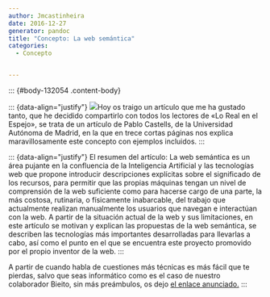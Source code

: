 ```yaml
---
author: Jmcastinheira
date: 2016-12-27
generator: pandoc
title: "Concepto: La web semántica"
categories:
  - Concepto


---
```




::: {#body-132054 .content-body}
<div>



::: {data-align="justify"}
    [![](http://www.csus.edu/indiv/d/dowdenb/graphics/penguin-logic.jpg)](http://www.csus.edu/indiv/d/dowdenb/graphics/penguin-logic.jpg)Hoy os traigo un artículo que me ha gustado tanto, que he decidido compartirlo con todos los lectores de «Lo Real en el Espejo», se trata de un artículo de Pablo Castells, de la Universidad Autónoma de Madrid, en la que en trece cortas páginas nos explica maravillosamente este concepto con ejemplos incluidos.
:::

::: {data-align="justify"}
    El resumen del artículo: La web semántica es un área pujante en la confluencia de la Inteligencia Artificial y las tecnologías web que propone introducir descripciones explícitas sobre el significado de los recursos, para permitir que las propias máquinas tengan un nivel de comprensión de la web suficiente como para hacerse cargo de una parte, la más costosa, rutinaria, o físicamente inabarcable, del trabajo que actualmente realizan manualmente los usuarios que navegan e interactúan con la web. A partir de la situación actual de la web y sus limitaciones, en este artículo se motivan y explican las propuestas de la web semántica, se describen las tecnologías más importantes desarrolladas para llevarlas a cabo, así como el punto en el que se encuentra este proyecto promovido por el propio inventor de la web.
:::

A partir de cuando habla de cuestiones más técnicas es más fácil que te
pierdas, salvo que seas informático como es el caso de nuestro
colaborador Bieito, sin más preámbulos, os dejo [el enlace
anunciado.](http://arantxa.ii.uam.es/%7Ecastells/publications/castells-uclm03.pdf)
:::
